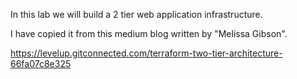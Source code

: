 In this lab we will build a 2 tier web application infrastructure.

I have copied it from this medium blog written by "Melissa Gibson".

https://levelup.gitconnected.com/terraform-two-tier-architecture-66fa07c8e325